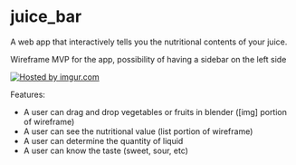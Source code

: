 juice_bar
=========

A web app that interactively tells you the nutritional contents of your juice. 

Wireframe MVP for the app, possibility of having a sidebar on the left side

<a href="http://imgur.com/4I0i78Z"><img src="http://i.imgur.com/4I0i78Z.png" title="Hosted by imgur.com" /></a>

Features:

- A user can drag and drop vegetables or fruits in blender ([img] portion of wireframe)
- A user can see the nutritional value (list portion of wireframe)
- A user can determine the quantity of liquid 
- A user can know the taste (sweet, sour, etc)
